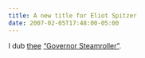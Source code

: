 ```yaml
---
title: A new title for Eliot Spitzer
date: 2007-02-05T17:48:00-05:00
---
```

I dub [thee](http://en.wikipedia.org/wiki/Eliot_spitzer) [&#8220;Governor Steamroller&#8221;](http://today.reuters.com/news/articlenews.aspx?type=politicsNews&storyID=2007-01-31T225518Z_01_N31327139_RTRUKOC_0_US-USA-POLITICS-NEWYORK.xml&WTmodLoc=PolNewsHome_C2_politicsNews-8).
